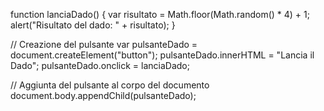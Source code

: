 function lanciaDado() {
  var risultato = Math.floor(Math.random() * 4) + 1;
  alert("Risultato del dado: " + risultato);
}

// Creazione del pulsante
var pulsanteDado = document.createElement("button");
pulsanteDado.innerHTML = "Lancia il Dado";
pulsanteDado.onclick = lanciaDado;

// Aggiunta del pulsante al corpo del documento
document.body.appendChild(pulsanteDado);
